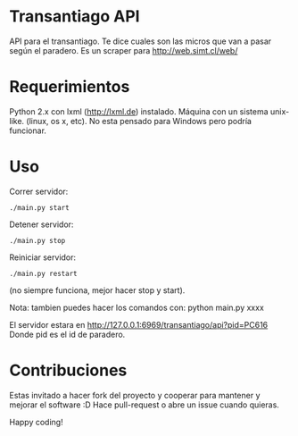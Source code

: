 Transantiago API
================

API para el transantiago. Te dice cuales son las micros que van a pasar según el paradero.
Es un scraper para http://web.simt.cl/web/

Requerimientos
==============
Python 2.x con lxml (http://lxml.de) instalado.
Máquina con un sistema unix-like. (linux, os x, etc).
No esta pensado para Windows pero podría funcionar.

Uso
===
Correr servidor: 
```
./main.py start
```

Detener servidor:
```
./main.py stop
```

Reiniciar servidor:
```
./main.py restart
```
(no siempre funciona, mejor hacer stop y start).

Nota: tambien puedes hacer los comandos con: python main.py xxxx

El servidor estara en http://127.0.0.1:6969/transantiago/api?pid=PC616
Donde pid es el id de paradero.

Contribuciones
=============
Estas invitado a hacer fork del proyecto y cooperar para mantener y mejorar el software :D
Hace pull-request o abre un issue cuando quieras.

Happy coding!
